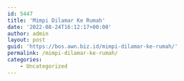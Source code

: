 ```yaml
---
id: 5447
title: 'Mimpi Dilamar Ke Rumah'
date: '2022-08-24T16:12:17+00:00'
author: admin
layout: post
guid: 'https://bos.awn.biz.id/mimpi-dilamar-ke-rumah/'
permalink: /mimpi-dilamar-ke-rumah/
categories:
    - Uncategorized
---
```



